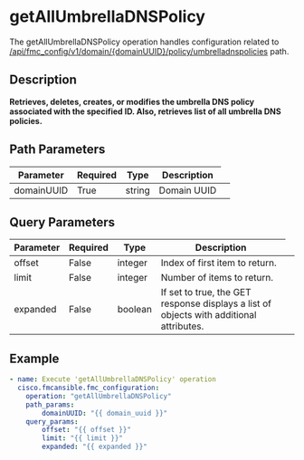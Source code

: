 # getAllUmbrellaDNSPolicy

The getAllUmbrellaDNSPolicy operation handles configuration related to [/api/fmc_config/v1/domain/{domainUUID}/policy/umbrelladnspolicies](/paths//api/fmc_config/v1/domain/{domain_uuid}/policy/umbrelladnspolicies.md) path.&nbsp;
## Description
**Retrieves, deletes, creates, or modifies the umbrella DNS policy associated with the specified ID. Also, retrieves list of all umbrella DNS policies.**

## Path Parameters
| Parameter | Required | Type | Description |
| --------- | -------- | ---- | ----------- |
| domainUUID | True | string <td colspan=3> Domain UUID |

## Query Parameters
| Parameter | Required | Type | Description |
| --------- | -------- | ---- | ----------- |
| offset | False | integer <td colspan=3> Index of first item to return. |
| limit | False | integer <td colspan=3> Number of items to return. |
| expanded | False | boolean <td colspan=3> If set to true, the GET response displays a list of objects with additional attributes. |

## Example
```yaml
- name: Execute 'getAllUmbrellaDNSPolicy' operation
  cisco.fmcansible.fmc_configuration:
    operation: "getAllUmbrellaDNSPolicy"
    path_params:
        domainUUID: "{{ domain_uuid }}"
    query_params:
        offset: "{{ offset }}"
        limit: "{{ limit }}"
        expanded: "{{ expanded }}"

```